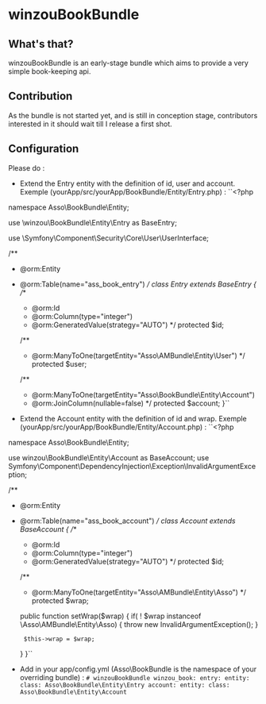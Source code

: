 winzouBookBundle
=================

What's that?
-------------

winzouBookBundle is an early-stage bundle which aims to provide a very simple book-keeping api.

Contribution
-------------

As the bundle is not started yet, and is still in conception stage, contributors interested in it should wait till I release a first shot.

Configuration
-------------

Please do :
* Extend the Entry entity with the definition of id, user and account. Exemple (yourApp/src/yourApp/BookBundle/Entity/Entry.php) :
``<?php

namespace Asso\BookBundle\Entity;

use \winzou\BookBundle\Entity\Entry as BaseEntry;

use \Symfony\Component\Security\Core\User\UserInterface;

/**
 * @orm:Entity
 * @orm:Table(name="ass_book_entry")
 */
class Entry extends BaseEntry
{
    /**
     * @orm:Id
     * @orm:Column(type="integer")
     * @orm:GeneratedValue(strategy="AUTO")
     */
    protected $id;
    
    /**
     * @orm:ManyToOne(targetEntity="Asso\AMBundle\Entity\User")
     */
    protected $user;
    
    /**
     * @orm:ManyToOne(targetEntity="Asso\BookBundle\Entity\Account")
     * @orm:JoinColumn(nullable=false)
     */
    protected $account;
}``
* Extend the Account entity with the definition of id and wrap. Exemple (yourApp/src/yourApp/BookBundle/Entity/Account.php) :
``<?php

namespace Asso\BookBundle\Entity;

use winzou\BookBundle\Entity\Account as BaseAccount;
use Symfony\Component\DependencyInjection\Exception\InvalidArgumentException;


/**
 * @orm:Entity
 * @orm:Table(name="ass_book_account")
 */
class Account extends BaseAccount
{
    /**
     * @orm:Id
     * @orm:Column(type="integer")
     * @orm:GeneratedValue(strategy="AUTO")
     */
    protected $id;
    
    /**
     * @orm:ManyToOne(targetEntity="Asso\AMBundle\Entity\Asso")
     */
    protected $wrap;
    
    
    public function setWrap($wrap)
    {
        if( ! $wrap instanceof \Asso\AMBundle\Entity\Asso)
        {
            throw new InvalidArgumentException();
        }
        
        $this->wrap = $wrap;
    }
}``
* Add in your app/config.yml (Asso\BookBundle is the namespace of your overriding bundle) :
``# winzouBookBundle
winzou_book:
    entry:
        entity:
            class: Asso\BookBundle\Entity\Entry
    account:
        entity:
            class: Asso\BookBundle\Entity\Account``